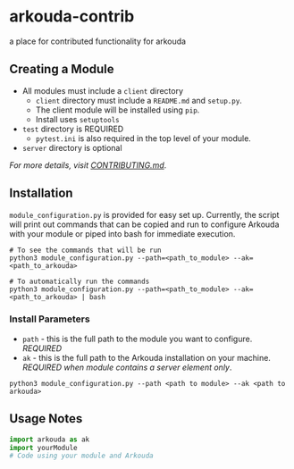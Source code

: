 # arkouda-contrib
a place for contributed functionality for arkouda

## Creating a Module

- All modules must include a `client` directory
  - `client` directory must include a `README.md` and `setup.py`.
  - The client module will be installed using `pip`. 
  - Install uses `setuptools`
- `test` directory is REQUIRED
  - `pytest.ini` is also required in the top level of your module.
- `server` directory is optional

*For more details, visit [CONTRIBUTING.md](https://github.com/Bears-R-Us/arkouda-contrib/blob/main/CONTRIBUTING.md)*.

## Installation

`module_configuration.py` is provided for easy set up. Currently, the script will print out commands that can be copied and run to configure Arkouda with your module or piped into bash for immediate execution.

```commandline
# To see the commands that will be run
python3 module_configuration.py --path=<path_to_module> --ak=<path_to_arkouda>

# To automatically run the commands
python3 module_configuration.py --path=<path_to_module> --ak=<path_to_arkouda> | bash
```

### Install Parameters
- `path` - this is the full path to the module you want to configure. *REQUIRED*
- `ak` - this is the full path to the Arkouda installation on your machine. *REQUIRED when module contains a server element only*.

```commandline
python3 module_configuration.py --path <path to module> --ak <path to arkouda>
```

## Usage Notes

```python
import arkouda as ak
import yourModule
# Code using your module and Arkouda
```